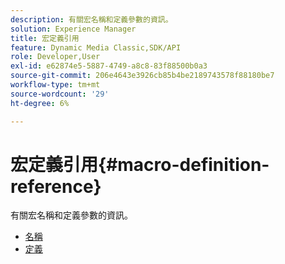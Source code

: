 ```yaml
---
description: 有關宏名稱和定義參數的資訊。
solution: Experience Manager
title: 宏定義引用
feature: Dynamic Media Classic,SDK/API
role: Developer,User
exl-id: e62874e5-5887-4749-a8c8-83f88500b0a3
source-git-commit: 206e4643e3926cb85b4be2189743578f88180be7
workflow-type: tm+mt
source-wordcount: '29'
ht-degree: 6%

---
```


# 宏定義引用{#macro-definition-reference}

有關宏名稱和定義參數的資訊。

* [名稱](r-name-macro.md)
* [定義](r-definition-macro.md)
